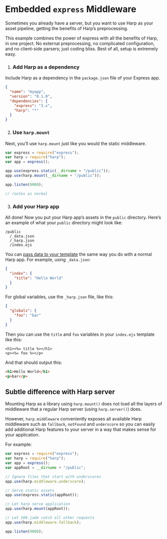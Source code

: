# Embedded `express` Middleware

Sometimes you already have a server, but you want to use Harp as your asset pipeline, getting the benefits of Harp’s preprocessing.

This example combines the power of express with all the benefits of Harp, in one project. No external preprocessing, no complicated configuration, and no client-side parsers; just coding bliss. Best of all, setup is extremely easy.

1. ### Add Harp as a dependency

  Include Harp as a dependency in the `package.json` file of your Express app.

  ```json
  {
    "name": "myapp",
    "version": "0.1.0",
    "dependencies": {
      "express": "3.x",
      "harp": "*"
    }
  }
  ```

2. ### Use `harp.mount`

  Next, you’ll use `harp.mount` just like you would the static middleware.

  ```javascript
  var express = require("express");
  var harp = require("harp");
  var app = express();

  app.use(express.static(__dirname + "/public"));
  app.use(harp.mount(__dirname + "/public"));

  app.listen(9000);

  // routes as normal
  ```

3. ### Add your Harp app

  All done! Now you put your Harp app’s assets in the `public` directory. Here’s an example of what your `public` directory might look like:

  ```
  /public
    /_data.json
    /_harp.json
    /index.ejs
  ```

You can [pass data to your template](/docs/development/metadata) the same way you do with a normal Harp app. For example, using `_data.json`:

```json
{
  "index": {
    "title": "Hello World"
  }
}
```

For global variables, use the `_harp.json` file, like this:

```json
{
  "globals": {
    "foo": "bar"
  }
}
```

Then you can use the `title` and `foo` variables in your `index.ejs` template like this:

```ejs
<h1><%= title %></h1>
<p><%= foo %></p>
```

And that should output this:

```html
<h1>Hello World</h1>
<p>bar</p>
```

## Subtle difference with Harp server

Mounting Harp as a library using `harp.mount()` does not load all the layers of middleware that a regular Harp server (using `harp.server()`) does.

However, `harp.middleware` conveniently exposes all available Harp middleware such as `fallback`, `notFound` and `underscore` so you can easily add additional Harp features to your server in a way that makes sense for your application.

For example:

```javascript
var express = require("express");
var harp = require("harp");
var app = express();
var appRoot = __dirname + "/public";

// Ignore files that start with underscores
app.use(harp.middleware.underscore);

// Serve static assets
app.use(express.static(appRoot));

// Let harp serve application
app.use(harp.mount(appRoot));

// Let 200.jade catch all other requests
app.use(harp.middleware.fallback);

app.listen(9000);
```

